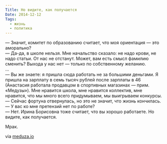 ```yaml
---
Title: Но видите, как получается
Date: 2014-12-12
Tags:
  - жизнь
  - политика
---
```


— Значит, комитет по образованию считает, что моя ориентация — это аморально?<br/>
— Да-да, в школе нельзя. Мне начальство сказало: не надо крови, не надо статьи. От нас не отстанут. Может, вам есть смысл фамилию сменить? Выхода у нас нет — только по собственному желанию.<br/>
...<br/>
— Вы же знаете: я пришла сюда работать не за большими деньгами. Я пришла на зарплату в семь тысяч рублей после зарплаты в 46 (Анастасия работала продавцом в спортивных магазинах — прим. «Медузы»). Мне нравится школа, мне нравится коллектив, мне нравится, что мы много всего придумываем, мы выигрываем конкурсы.<br/>
— Сейчас фортуна отвернулась, но это не значит, что жизнь кончилась.<br/>
— У вас ко мне претензий нет по работе?<br/>
— Нет. Ирина Борисовна тоже считает, что вы хорошо работаете. Но видите, как получается.

Мрак.

via [meduza.io](https://meduza.io/feature/2014/12/12/moya-orientatsiya-eto-amoralno)